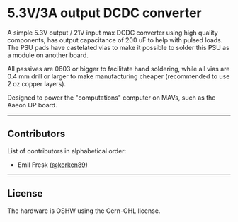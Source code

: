 # 5.3V/3A output DCDC converter

A simple 5.3V output / 21V input max DCDC converter using high quality components,
has output capacitance of 200 uF to help with pulsed loads. The PSU pads have
castelated vias to make it possible to solder this PSU as a module on another
board.

All passives are 0603 or bigger to facilitate hand soldering, while all vias are
0.4 mm drill or larger to make manufacturing cheaper (recommended to use 2 oz
copper layers).

Designed to power the "computations" computer on MAVs, such as the Aaeon UP board.

---

## Contributors

List of contributors in alphabetical order:

* Emil Fresk ([@korken89](https://github.com/korken89))

---

## License

The hardware is OSHW using the Cern-OHL license.
